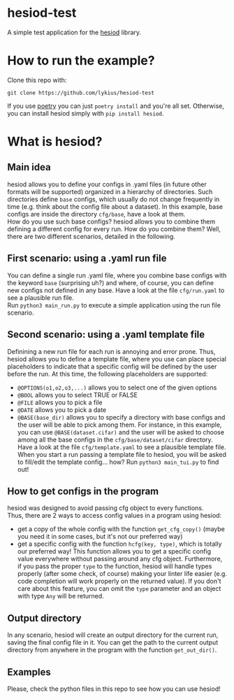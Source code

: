 # hesiod-test
A simple test application for the [hesiod](https://github.com/lykius/hesiod) library.

# How to run the example?
Clone this repo with:
```
git clone https://github.com/lykius/hesiod-test
```
If you use [poetry](https://python-poetry.org/) you can just `poetry install` and you're all set. Otherwise, you can install hesiod simply with `pip install hesiod`.

# What is hesiod?
## Main idea
hesiod allows you to define your configs in .yaml files (in future other formats will be supported)
organized in a hierarchy of directories. Such directories define `base` configs, which usually do
not change frequently in time (e.g. think about the config file about a dataset). In this example,
base configs are inside the directory `cfg/base`, have a look at them.  
How do you use such base configs? hesiod allows you to combine them defining a different config for
every run. How do you combine them? Well, there are two different scenarios, detailed in the
following.

## First scenario: using a .yaml run file
You can define a single run .yaml file, where you combine base configs with the keyword `base`
(surprising uh?) and where, of course, you can define new configs not defined in any base.
Have a look at the file `cfg/run.yaml` to see a plausible run file.  
Run `python3 main_run.py` to execute a simple application using the run file scenario.

## Second scenario: using a .yaml template file
Definining a new run file for each run is annoying and error prone. Thus, hesiod allows you to
define a template file, where you use can place special placeholders to indicate that a specific
config will be defined by the user before the run. At this time, the following placeholders are
supported:
* `@OPTIONS(o1,o2,o3,...)` allows you to select one of the given options
* `@BOOL` allows you to select TRUE or FALSE
* `@FILE` allows you to pick a file
* `@DATE` allows you to pick a date
* `@BASE(base_dir)` allows you to specify a directory with base configs and
the user will be able to pick among them. For instance, in this example, you can use
`@BASE(dataset.cifar)` and the user will be asked to choose among all the base configs in the
`cfg/base/dataset/cifar` directory.  
Have a look at the file `cfg/template.yaml` to see a plausible template file.  
When you start a run passing a template file to hesiod, you will be asked to fill/edit the template
config... how? Run `python3 main_tui.py` to find out!

## How to get configs in the program
hesiod was designed to avoid passing cfg object to every functions.  
Thus, there are 2 ways to access config values in a program using hesiod:
* get a copy of the whole config with the function `get_cfg_copy()` (maybe you need it in some
cases, but it's not our preferred way)
* get a specific config with the function `hcfg(key, type)`, which is totally our preferred way!
This function allows you to get a specific config value everywhere without passing around any
cfg object. Furthermore, if you pass the proper `type` to the function, hesiod will handle types
properly (after some check, of course) making your linter life easier (e.g. code completion will
work properly on the returned value). If you don't care about this feature, you can omit the `type`
parameter and an object with type `Any` will be returned.

## Output directory
In any scenario, hesiod will create an output directory for the current run, saving the final
config file in it. You can get the path to the current output directory from anywhere in the
program with the function `get_out_dir()`.  

## Examples
Please, check the python files in this repo to see how you can use hesiod!
